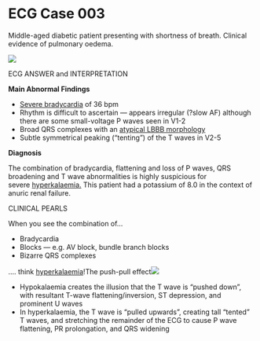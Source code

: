 # ECG Case 003

Middle-aged diabetic patient presenting with shortness of breath. Clinical evidence of pulmonary oedema.

![](https://litfl.com/wp-content/uploads/2018/08/TOP-100-ECQ-QUIZ-LITFL-003.jpg)

ECG ANSWER and INTERPRETATION


**Main Abnormal Findings**
- [Severe bradycardia](https://litfl.com/sinus-bradycardia-ecg-library/) of 36 bpm
- Rhythm is difficult to ascertain — appears irregular (?slow AF) although there are some small-voltage P waves seen in V1-2
- Broad QRS complexes with an [atypical LBBB morphology](https://litfl.com/left-bundle-branch-block-lbbb-ecg-library/)
- Subtle symmetrical peaking (“tenting”) of the T waves in V2-5


**Diagnosis**


The combination of bradycardia, flattening and loss of P waves, QRS broadening and T wave abnormalities is highly suspicious for severe [hyperkalaemia.](https://litfl.com/hyperkalaemia-ecg-library/) This patient had a potassium of 8.0 in the context of anuric renal failure.

CLINICAL PEARLS


When you see the combination of…
- Bradycardia
- Blocks — e.g. AV block, bundle branch blocks
- Bizarre QRS complexes


…. think [hyperkalaemia](https://litfl.com/hyperkalaemia-ecg-library/)!The push-pull effect![](https://litfl.com/wp-content/uploads/2021/04/PushPull-K-ECG.png)
- Hypokalaemia creates the illusion that the T wave is “pushed down”, with resultant T-wave flattening/inversion, ST depression, and prominent U waves
- In hyperkalaemia, the T wave is “pulled upwards”, creating tall “tented” T waves, and stretching the remainder of the ECG to cause P wave flattening, PR prolongation, and QRS widening


